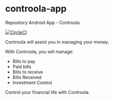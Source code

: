 # controola-app
Repository Android App - Controola.

[![CircleCI](https://circleci.com/gh/gustavobite/controola-app.svg?style=svg)](https://circleci.com/gh/gustavobite/controola-app)

Controola will assist you in managing your money.

With Controola, you will manage: 
- Bills to pay 
- Paid bills 
- Bills to receive 
- Bills Received 
- Investment Control

Control your financial life with Controola.

